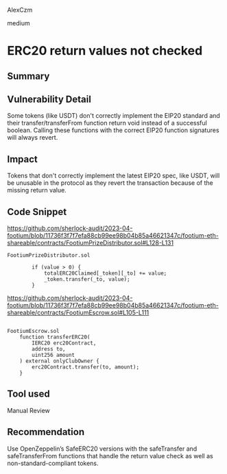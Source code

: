 AlexCzm

medium

# ERC20 return values not checked

## Summary

## Vulnerability Detail

Some tokens (like USDT) don't correctly implement the EIP20 standard and their transfer/transferFrom function return void instead of a successful boolean. Calling these functions with the correct EIP20 function signatures will always revert.

## Impact

Tokens that don't correctly implement the latest EIP20 spec, like USDT, will be unusable in the protocol as they revert the transaction because of the missing return value.

## Code Snippet
https://github.com/sherlock-audit/2023-04-footium/blob/11736f3f7f7efa88cb99ee98b04b85a46621347c/footium-eth-shareable/contracts/FootiumPrizeDistributor.sol#L128-L131

```solidity
FootiumPrizeDistributor.sol

        if (value > 0) {
            totalERC20Claimed[_token][_to] += value;
            _token.transfer(_to, value);
        }
```

https://github.com/sherlock-audit/2023-04-footium/blob/11736f3f7f7efa88cb99ee98b04b85a46621347c/footium-eth-shareable/contracts/FootiumEscrow.sol#L105-L111



```solidity

FootiumEscrow.sol
    function transferERC20(
        IERC20 erc20Contract,
        address to,
        uint256 amount
    ) external onlyClubOwner {
        erc20Contract.transfer(to, amount);
    }
```

## Tool used

Manual Review

## Recommendation
 Use OpenZeppelin’s SafeERC20 versions with the safeTransfer and safeTransferFrom functions that handle the return value check as well as non-standard-compliant tokens.
